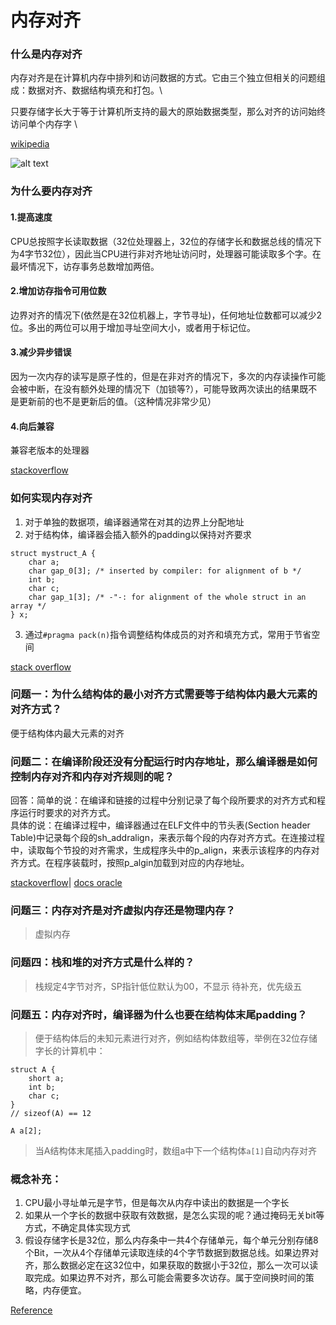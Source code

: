 # 内存对齐


### 什么是内存对齐
内存对齐是在计算机内存中排列和访问数据的方式。它由三个独立但相关的问题组成：数据对齐、数据结构填充和打包。\

只要存储字长大于等于计算机所支持的最大的原始数据类型，那么对齐的访问始终访问单个内存字 \

[wikipedia](https://en.wikipedia.org/wiki/Data_structure_alignment)

![alt text](https://github.com/user-attachments/assets/2ac49746-705f-47db-a4ff-d0d84d6ea13c)


### 为什么要内存对齐

#### 1.提高速度
CPU总按照字长读取数据（32位处理器上，32位的存储字长和数据总线的情况下为4字节32位），因此当CPU进行非对齐地址访问时，处理器可能读取多个字。在最坏情况下，访存事务总数增加两倍。

#### 2.增加访存指令可用位数

边界对齐的情况下(依然是在32位机器上，字节寻址)，任何地址位数都可以减少2位。多出的两位可以用于增加寻址空间大小，或者用于标记位。

#### 3.减少异步错误

因为一次内存的读写是原子性的，但是在非对齐的情况下，多次的内存读操作可能会被中断，在没有额外处理的情况下（加锁等?），可能导致两次读出的结果既不是更新前的也不是更新后的值。（这种情况非常少见）

#### 4.向后兼容

兼容老版本的处理器


[stackoverflow](https://stackoverflow.com/questions/381244/purpose-of-memory-alignment)

### 如何实现内存对齐

1. 对于单独的数据项，编译器通常在对其的边界上分配地址
2. 对于结构体，编译器会插入额外的padding以保持对齐要求
```
struct mystruct_A {
    char a;
    char gap_0[3]; /* inserted by compiler: for alignment of b */
    int b;
    char c;
    char gap_1[3]; /* -"-: for alignment of the whole struct in an array */
} x;
```
3. 通过```#pragma pack(n)```指令调整结构体成员的对齐和填充方式，常用于节省空间

[stack overflow](https://stackoverflow.com/questions/4306186/structure-padding-and-packing)


### 问题一：为什么结构体的最小对齐方式需要等于结构体内最大元素的对齐方式？
便于结构体内最大元素的对齐

### 问题二：在编译阶段还没有分配运行时内存地址，那么编译器是如何控制内存对齐和内存对齐规则的呢？

回答：简单的说：在编译和链接的过程中分别记录了每个段所要求的对齐方式和程序运行时要求的对齐方式。\
具体的说：在编译过程中，编译器通过在ELF文件中的节头表(Section header Table)中记录每个段的sh_addralign，来表示每个段的内存对齐方式。在连接过程中，读取每个节投的对齐需求，生成程序头中的p_align，来表示该程序的内存对齐方式。在程序装载时，按照p_algin加载到对应的内存地址。

[stackoverflow](https://stackoverflow.com/questions/63391927/what-is-p-align-in-elf-header)|
[docs oracle](https://docs.oracle.com/cd/E19683-01/816-7777/6mdorm6jj)



### 问题三：内存对齐是对齐虚拟内存还是物理内存？

> 虚拟内存

### 问题四：栈和堆的对齐方式是什么样的？

> 栈规定4字节对齐，SP指针低位默认为00，不显示
> 待补充，优先级五


### 问题五：内存对齐时，编译器为什么也要在结构体末尾padding？

> 便于结构体后的未知元素进行对齐，例如结构体数组等，举例在32位存储字长的计算机中：
```
struct A {
    short a;
    int b;
    char c;
}
// sizeof(A) == 12

A a[2];
```
> 当A结构体末尾插入padding时，数组a中下一个结构体```a[1]```自动内存对齐


### 概念补充：
1. CPU最小寻址单元是字节，但是每次从内存中读出的数据是一个字长
2. 如果从一个字长的数据中获取有效数据，是怎么实现的呢？通过掩码无关bit等方式，不确定具体实现方式
3. 假设存储字长是32位，那么内存条中一共4个存储单元，每个单元分别存储8个Bit，一次从4个存储单元读取连续的4个字节数据到数据总线。如果边界对齐，那么数据必定在这32位中，如果获取的数据小于32位，那么一次可以读取完成。如果边界不对齐，那么可能会需要多次访存。属于空间换时间的策略，内存便宜。

[Reference](https://softwareengineering.stackexchange.com/questions/237293/how-byte-loading-storing-is-implemented-by-the-cpu)